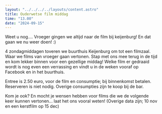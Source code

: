 ```yaml
---
layout: "../../../../layouts/content.astro"
title: Ouderwetse film middag
time: "13.00"
date: "2024-09-15"
---
```


Weet u nog....
Vroeger gingen we altijd naar de film bij keijenburg!
En dat gaan we nu weer doen! :)

4 zondagmiddagen toveren we buurthuis Keijenburg om tot een filmzaal.
Waar we films van vroeger gaan vertonen.
Stap met ons mee terug in de tijd en kom lekker binnen voor een gezellige middag!
Welke film er gedraaid wordt is nog even een verrassing en vindt u in de weken vooraf op Facebook en in het buurthuis.

Entree is 2.50 euro, voor de film en consumptie; bij binnenkomst betalen.
Reserveren is niet nodig.
Overige consumpties zijn te koop bij de bar.

Kom je ook?
En mocht je wensen hebben voor films die we de volgende keer kunnen vertonen... laat het ons vooral weten!
(Overige data zijn; 10 nov en een kerstfilm op 15 dec)
